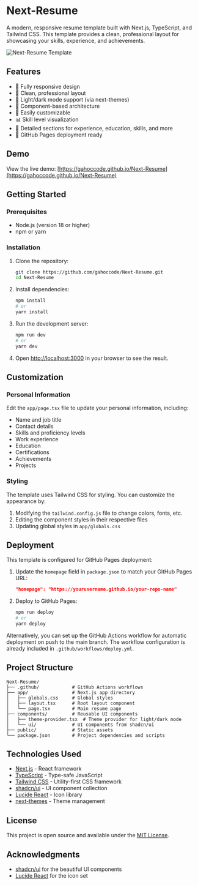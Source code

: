 # Next-Resume

A modern, responsive resume template built with Next.js, TypeScript, and Tailwind CSS. This template provides a clean, professional layout for showcasing your skills, experience, and achievements.

![Next-Resume Template](https://via.placeholder.com/800x400?text=Next-Resume+Template)

## Features

- 📱 Fully responsive design
- 🎨 Clean, professional layout
- 🌙 Light/dark mode support (via next-themes)
- 🧩 Component-based architecture
- 🔧 Easily customizable
- 📊 Skill level visualization
- 📝 Detailed sections for experience, education, skills, and more
- 🚀 GitHub Pages deployment ready

## Demo

View the live demo: [https://gahoccode.github.io/Next-Resume](https://gahoccode.github.io/Next-Resume)

## Getting Started

### Prerequisites

- Node.js (version 18 or higher)
- npm or yarn

### Installation

1. Clone the repository:
   ```bash
   git clone https://github.com/gahoccode/Next-Resume.git
   cd Next-Resume
   ```

2. Install dependencies:
   ```bash
   npm install
   # or
   yarn install
   ```

3. Run the development server:
   ```bash
   npm run dev
   # or
   yarn dev
   ```

4. Open [http://localhost:3000](http://localhost:3000) in your browser to see the result.

## Customization

### Personal Information

Edit the `app/page.tsx` file to update your personal information, including:
- Name and job title
- Contact details
- Skills and proficiency levels
- Work experience
- Education
- Certifications
- Achievements
- Projects

### Styling

The template uses Tailwind CSS for styling. You can customize the appearance by:

1. Modifying the `tailwind.config.js` file to change colors, fonts, etc.
2. Editing the component styles in their respective files
3. Updating global styles in `app/globals.css`

## Deployment

This template is configured for GitHub Pages deployment:

1. Update the `homepage` field in `package.json` to match your GitHub Pages URL:
   ```json
   "homepage": "https://yourusername.github.io/your-repo-name"
   ```

2. Deploy to GitHub Pages:
   ```bash
   npm run deploy
   # or
   yarn deploy
   ```

Alternatively, you can set up the GitHub Actions workflow for automatic deployment on push to the main branch. The workflow configuration is already included in `.github/workflows/deploy.yml`.

## Project Structure

```
Next-Resume/
├── .github/            # GitHub Actions workflows
├── app/                # Next.js app directory
│   ├── globals.css     # Global styles
│   ├── layout.tsx      # Root layout component
│   └── page.tsx        # Main resume page
├── components/         # Reusable UI components
│   ├── theme-provider.tsx  # Theme provider for light/dark mode
│   └── ui/             # UI components from shadcn/ui
├── public/             # Static assets
└── package.json        # Project dependencies and scripts
```

## Technologies Used

- [Next.js](https://nextjs.org/) - React framework
- [TypeScript](https://www.typescriptlang.org/) - Type-safe JavaScript
- [Tailwind CSS](https://tailwindcss.com/) - Utility-first CSS framework
- [shadcn/ui](https://ui.shadcn.com/) - UI component collection
- [Lucide React](https://lucide.dev/) - Icon library
- [next-themes](https://github.com/pacocoursey/next-themes) - Theme management

## License

This project is open source and available under the [MIT License](LICENSE).

## Acknowledgments

- [shadcn/ui](https://ui.shadcn.com/) for the beautiful UI components
- [Lucide React](https://lucide.dev/) for the icon set
